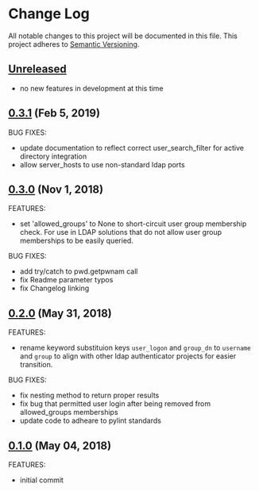 # Change Log
All notable changes to this project will be documented in this file.
This project adheres to [Semantic Versioning](http://semver.org/).

## [Unreleased](unreleased)

- no new features in development at this time

## [0.3.1](https://github.com/hansohn/jupyterhub-ldap-authenticator/compare/0.3.0...0.3.1) (Feb 5, 2019)

BUG FIXES:

- update documentation to reflect correct user_search_filter for active directory integration
- allow server_hosts to use non-standard ldap ports

## [0.3.0](https://github.com/hansohn/jupyterhub-ldap-authenticator/compare/0.2.0...0.3.0) (Nov 1, 2018)

FEATURES:

- set 'allowed_groups' to None to short-circuit user group membership check. For use in LDAP solutions that do not allow user group memberships to be easily queried.

BUG FIXES:

- add try/catch to pwd.getpwnam call
- fix Readme parameter typos
- fix Changelog linking

## [0.2.0](https://github.com/hansohn/jupyterhub-ldap-authenticator/compare/0.1.0...0.2.0) (May 31, 2018)

FEATURES:

- rename keyword substituion keys `user_logon` and `group_dn` to `username` and `group` to align with other ldap authenticator projects for easier transition.

BUG FIXES:

- fix nesting method to return proper results
- fix bug that permitted user login after being removed from allowed_groups memberships
- update code to adheare to pylint standards

## [0.1.0](https://github.com/hansohn/jupyterhub-ldap-authenticator/compare/0.1.0...0.1.0) (May 04, 2018)

FEATURES:

- initial commit
